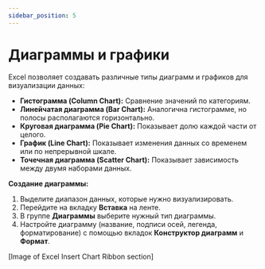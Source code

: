 ```yaml
---
sidebar_position: 5
---
```


# Диаграммы и графики

Excel позволяет создавать различные типы диаграмм и графиков для визуализации данных:

* **Гистограмма (Column Chart):**  Сравнение значений по категориям.
* **Линейчатая диаграмма (Bar Chart):**  Аналогична гистограмме, но полосы располагаются горизонтально.
* **Круговая диаграмма (Pie Chart):**  Показывает долю каждой части от целого.
* **График (Line Chart):**  Показывает изменения данных со временем или по непрерывной шкале.
* **Точечная диаграмма (Scatter Chart):**  Показывает зависимость между двумя наборами данных.

**Создание диаграммы:**

1. Выделите диапазон данных, которые нужно визуализировать.
2. Перейдите на вкладку **Вставка** на ленте.
3. В группе **Диаграммы** выберите нужный тип диаграммы.
4. Настройте диаграмму (название, подписи осей, легенда, форматирование) с помощью вкладок **Конструктор диаграмм** и **Формат**.

[Image of Excel Insert Chart Ribbon section]